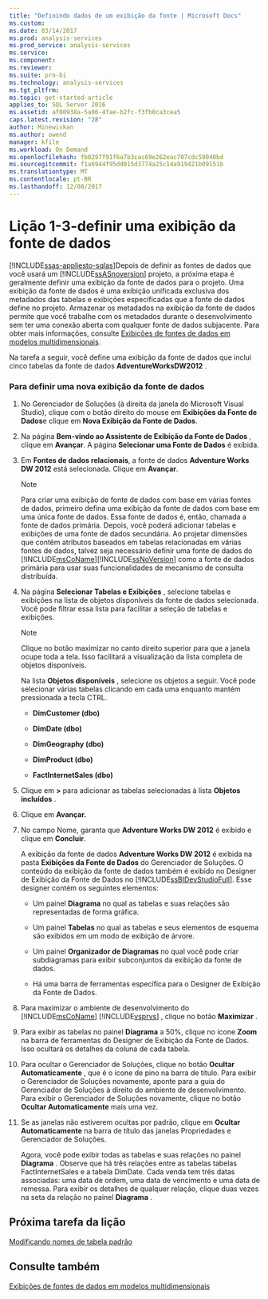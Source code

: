 ```yaml
---
title: "Definindo dados de um exibição da fonte | Microsoft Docs"
ms.custom: 
ms.date: 03/14/2017
ms.prod: analysis-services
ms.prod_service: analysis-services
ms.service: 
ms.component: 
ms.reviewer: 
ms.suite: pro-bi
ms.technology: analysis-services
ms.tgt_pltfrm: 
ms.topic: get-started-article
applies_to: SQL Server 2016
ms.assetid: af00938a-5a06-4fae-b2fc-f3fb0ca3cea5
caps.latest.revision: "28"
author: Minewiskan
ms.author: owend
manager: kfile
ms.workload: On Demand
ms.openlocfilehash: fb0297f91f6a7b3cac69e262eac707cdc59040bd
ms.sourcegitcommit: f1a6944f95dd015d3774a25c14a919421b09151b
ms.translationtype: MT
ms.contentlocale: pt-BR
ms.lasthandoff: 12/08/2017
---
```

# <a name="lesson-1-3---defining-a-data-source-view"></a>Lição 1-3-definir uma exibição da fonte de dados
[!INCLUDE[ssas-appliesto-sqlas](../includes/ssas-appliesto-sqlas.md)]Depois de definir as fontes de dados que você usará um [!INCLUDE[ssASnoversion](../includes/ssasnoversion-md.md)] projeto, a próxima etapa é geralmente definir uma exibição da fonte de dados para o projeto. Uma exibição da fonte de dados é uma exibição unificada exclusiva dos metadados das tabelas e exibições especificadas que a fonte de dados define no projeto. Armazenar os metadados na exibição da fonte de dados permite que você trabalhe com os metadados durante o desenvolvimento sem ter uma conexão aberta com qualquer fonte de dados subjacente. Para obter mais informações, consulte [Exibições de fontes de dados em modelos multidimensionais](../analysis-services/multidimensional-models/data-source-views-in-multidimensional-models.md).  
  
Na tarefa a seguir, você define uma exibição da fonte de dados que inclui cinco tabelas da fonte de dados **AdventureWorksDW2012** .  
  
### <a name="to-define-a-new-data-source-view"></a>Para definir uma nova exibição da fonte de dados  
  
1.  No Gerenciador de Soluções (à direita da janela do Microsoft Visual Studio), clique com o botão direito do mouse em **Exibições da Fonte de Dados**e clique em **Nova Exibição da Fonte de Dados**.  
  
2.  Na página **Bem-vindo ao Assistente de Exibição da Fonte de Dados** , clique em **Avançar**. A página **Selecionar uma Fonte de Dados** é exibida.  
  
3.  Em **Fontes de dados relacionais**, a fonte de dados **Adventure Works DW 2012** está selecionada. Clique em **Avançar**.  
  
    > [!NOTE]  
    > Para criar uma exibição de fonte de dados com base em várias fontes de dados, primeiro defina uma exibição da fonte de dados com base em uma única fonte de dados. Essa fonte de dados é, então, chamada a fonte de dados primária. Depois, você poderá adicionar tabelas e exibições de uma fonte de dados secundária. Ao projetar dimensões que contêm atributos baseados em tabelas relacionadas em várias fontes de dados, talvez seja necessário definir uma fonte de dados do [!INCLUDE[msCoName](../includes/msconame-md.md)][!INCLUDE[ssNoVersion](../includes/ssnoversion-md.md)] como a fonte de dados primária para usar suas funcionalidades de mecanismo de consulta distribuída.  
  
4.  Na página **Selecionar Tabelas e Exibições** , selecione tabelas e exibições na lista de objetos disponíveis da fonte de dados selecionada. Você pode filtrar essa lista para facilitar a seleção de tabelas e exibições.  
  
    > [!NOTE]  
    > Clique no botão maximizar no canto direito superior para que a janela ocupe toda a tela. Isso facilitará a visualização da lista completa de objetos disponíveis.  
  
    Na lista **Objetos disponíveis** , selecione os objetos a seguir. Você pode selecionar várias tabelas clicando em cada uma enquanto mantém pressionada a tecla CTRL.  
  
    -   **DimCustomer (dbo)**  
  
    -   **DimDate (dbo)**  
  
    -   **DimGeography (dbo)**  
  
    -   **DimProduct (dbo)**  
  
    -   **FactInternetSales (dbo)**  
  
5.  Clique em **>** para adicionar as tabelas selecionadas à lista **Objetos incluídos** .  
  
6.  Clique em **Avançar.**  
  
7.  No campo Nome, garanta que **Adventure Works DW 2012** é exibido e clique em **Concluir**.  
  
    A exibição da fonte de dados **Adventure Works DW 2012** é exibida na pasta **Exibições da Fonte de Dados** do Gerenciador de Soluções. O conteúdo da exibição da fonte de dados também é exibido no Designer de Exibição da Fonte de Dados no [!INCLUDE[ssBIDevStudioFull](../includes/ssbidevstudiofull-md.md)]. Esse designer contém os seguintes elementos:  
  
    -   Um painel **Diagrama** no qual as tabelas e suas relações são representadas de forma gráfica.  
  
    -   Um painel **Tabelas** no qual as tabelas e seus elementos de esquema são exibidos em um modo de exibição de árvore.  
  
    -   Um painel **Organizador de Diagramas** no qual você pode criar subdiagramas para exibir subconjuntos da exibição da fonte de dados.  
  
    -   Há uma barra de ferramentas específica para o Designer de Exibição da Fonte de Dados.  
  
8.  Para maximizar o ambiente de desenvolvimento do [!INCLUDE[msCoName](../includes/msconame-md.md)] [!INCLUDE[vsprvs](../includes/vsprvs-md.md)] , clique no botão **Maximizar** .  
  
9. Para exibir as tabelas no painel **Diagrama** a 50%, clique no ícone **Zoom** na barra de ferramentas do Designer de Exibição da Fonte de Dados. Isso ocultará os detalhes da coluna de cada tabela.  
  
10. Para ocultar o Gerenciador de Soluções, clique no botão **Ocultar Automaticamente** , que é o ícone de pino na barra de título. Para exibir o Gerenciador de Soluções novamente, aponte para a guia do Gerenciador de Soluções à direito do ambiente de desenvolvimento. Para exibir o Gerenciador de Soluções novamente, clique no botão **Ocultar Automaticamente** mais uma vez.  
  
11. Se as janelas não estiverem ocultas por padrão, clique em **Ocultar Automaticamente** na barra de título das janelas Propriedades e Gerenciador de Soluções.  
  
    Agora, você pode exibir todas as tabelas e suas relações no painel **Diagrama** . Observe que há três relações entre as tabelas tabelas FactInternetSales e a tabela DimDate. Cada venda tem três datas associadas: uma data de ordem, uma data de vencimento e uma data de remessa. Para exibir os detalhes de qualquer relação, clique duas vezes na seta da relação no painel **Diagrama** .  
  
## <a name="next-task-in-lesson"></a>Próxima tarefa da lição  
[Modificando nomes de tabela padrão](../analysis-services/lesson-1-4-modifying-default-table-names.md)  
  
## <a name="see-also"></a>Consulte também  
[Exibições de fontes de dados em modelos multidimensionais](../analysis-services/multidimensional-models/data-source-views-in-multidimensional-models.md)  
  
  
  

